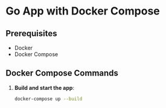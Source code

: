 # Go App with Docker Compose

## Prerequisites
- Docker
- Docker Compose

## Docker Compose Commands

1. **Build and start the app**:
   ```bash
   docker-compose up --build
